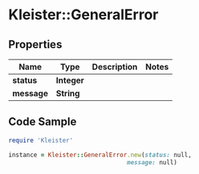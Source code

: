 # Kleister::GeneralError

## Properties

Name | Type | Description | Notes
------------ | ------------- | ------------- | -------------
**status** | **Integer** |  | 
**message** | **String** |  | 

## Code Sample

```ruby
require 'Kleister'

instance = Kleister::GeneralError.new(status: null,
                                 message: null)
```



